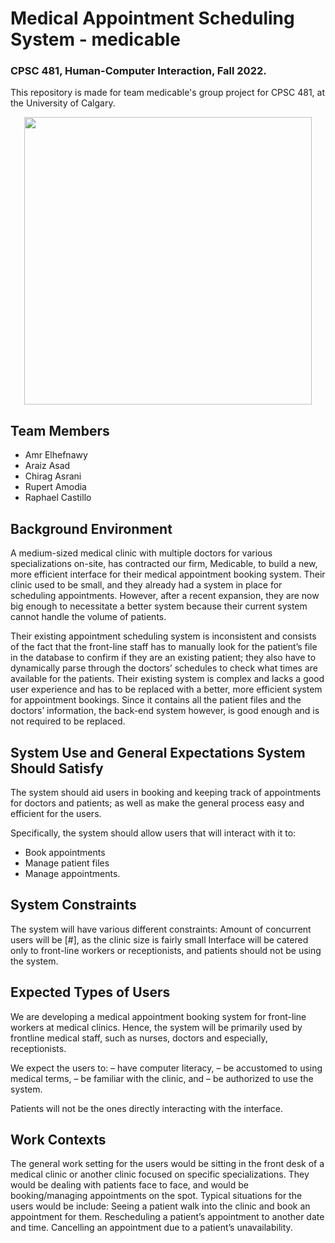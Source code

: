 # ****Medical Appointment Scheduling System**** - medicable

### CPSC 481, Human-Computer Interaction, Fall 2022.
This repository is made for team medicable's group project for CPSC 481, at the University of Calgary. 
<p align="center">
  <img width="460" src="https://user-images.githubusercontent.com/69314416/203297837-6fbb74e8-297a-483e-bd3c-f977c7dd48d6.png">
</p>

## Team Members
- Amr Elhefnawy
- Araiz Asad
- Chirag Asrani
- Rupert Amodia
- Raphael Castillo


## Background Environment
A medium-sized medical clinic with multiple doctors for various specializations on-site, has contracted our firm, Medicable, to build a new, more efficient interface for their medical appointment booking system. Their clinic used to be small, and they already had a system in place for scheduling appointments. However, after a recent expansion, they are now big enough to necessitate a better system because their current system cannot handle the volume of patients.

Their existing appointment scheduling system is inconsistent and consists of the fact that the front-line staff has to manually look for the patient’s file in the database to confirm if they are an existing patient; they also have to dynamically parse through the doctors’ schedules to check what times are available for the patients. Their existing system is complex and lacks a good user experience and has to be replaced with a better, more efficient system for appointment bookings. Since it contains all the patient files and the doctors’ information, the back-end system however, is good enough and is not required to be replaced. 


## System Use and General Expectations System Should Satisfy
The system should aid users in booking and keeping track of appointments for doctors and patients; as well as make the general process easy and efficient for the users. 

Specifically, the system should allow users that will interact with it to:
- Book appointments
- Manage patient files
- Manage appointments.


## System Constraints
The system will have various different constraints:
Amount of concurrent users will be [#], as the clinic size is fairly small
Interface will be catered only to front-line workers or receptionists, and patients should not be using the system.


## Expected Types of Users
We are developing a medical appointment booking system for front-line workers at medical clinics. Hence, the system will be primarily used by frontline medical staff, such as nurses, doctors and especially, receptionists. 

We expect the users to:
– have computer literacy,
– be accustomed to using medical terms, 
– be familiar with the clinic, and
– be authorized to use the system.

Patients will not be the ones directly interacting with the interface.


## Work Contexts
The general work setting for the users would be sitting in the front desk of a medical clinic or another clinic focused on specific specializations. They would be dealing with patients face to face, and would be booking/managing appointments on the spot. Typical situations for the users would be include:
Seeing a patient walk into the clinic and book an appointment for them.
Rescheduling a patient’s appointment to another date and time. 
Cancelling an appointment due to a patient’s unavailability. 
